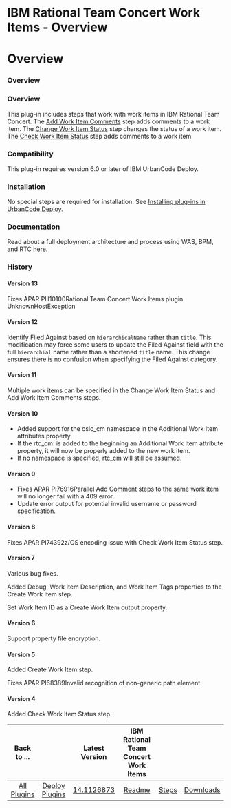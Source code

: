 
IBM Rational Team Concert Work Items - Overview
===============================================

# Overview


### Overview




### Overview

This plug-in includes steps that work with work items in IBM Rational Team Concert. The [Add Work Item Comments](steps#add_work_item_comments) step adds comments to a work item. The [Change Work Item Status](steps#change_work_item_status) step changes the status of a work item. The [Check Work Item Status](steps#check_work_item_status) step adds comments to a work item

### Compatibility

This plug-in requires version 6.0 or later of IBM UrbanCode Deploy.

### Installation

No special steps are required for installation. See [Installing plug-ins in UrbanCode Deploy](https://community.ibm.com/community/user/wasdevops/blogs/laurel-dickson-bull1/2022/06/13/install-plugins "Installing plug-ins in UrbanCode Deploy").

### Documentation

Read about a full deployment architecture and process using WAS, BPM, and RTC [here](https://community.ibm.com/community/user/wasdevops/blogs/laurel-dickson-bull1/2022/07/20/bpserver).

### History

#### Version 13

Fixes APAR PH10100Rational Team Concert Work Items plugin UnknownHostException

#### Version 12

Identify Filed Against based on `hierarchicalName` rather than `title`. This modification may force some users to update the Filed Against field with the full `hierarchial` name rather than a shortened `title` name. This change ensures there is no confusion when specifying the Filed Against category.

#### Version 11

Multiple work items can be specified in the Change Work Item Status and Add Work Item Comments steps.

#### Version 10

* Added support for the oslc\_cm namespace in the Additional Work Item attributes property.
* If the rtc\_cm: is added to the beginning an Additional Work Item attribute property, it will now be properly added to the new work item.
* If no namespace is specified, rtc\_cm will still be assumed.

#### Version 9

* Fixes APAR PI76916Parallel Add Comment steps to the same work item will no longer fail with a 409 error.
* Update error output for potential invalid username or password specification.

#### Version 8

Fixes APAR PI74392z/OS encoding issue with Check Work Item Status step.

#### Version 7

Various bug fixes.

Added Debug, Work Item Description, and Work Item Tags properties to the Create Work Item step.

Set Work Item ID as a Create Work Item output property.

#### Version 6

Support property file encryption.

#### Version 5

Added Create Work Item step.

Fixes APAR PI68389Invalid recognition of non-generic path element.

#### Version 4

Added Check Work Item Status step.


|Back to ...||Latest Version|IBM Rational Team Concert Work Items |||
| :---: | :---: | :---: | :---: | :---: | :---: |
|[All Plugins](../../index.md)|[Deploy Plugins](../README.md)|[14.1126873](https://raw.githubusercontent.com/UrbanCode/IBM-UCD-PLUGINS/main/files/plugin-air-RTC-WorkItems/ucd-plugin-air-RTC-WorkItems-14.1126873.zip)|[Readme](README.md)|[Steps](steps.md)|[Downloads](downloads.md)|
